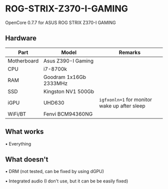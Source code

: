 # ROG-STRIX-Z370-I-GAMING
OpenCore 0.7.7 for ASUS ROG STRIX Z370-I GAMING

Hardware
-
Part|Model|Remarks
|-|-|-|
Motherboard|Asus Z390-I Gaming|
CPU|i7-8700k|
RAM|Goodram 1x16Gb 2333MHz|
SSD|Kingston NV1 500Gb|
iGPU|UHD630|`igfxonln=1` for monitor wake up after sleep
WiFi/BT|Fenvi BCM94360NG|

What works
-
• Everything

What doesn't
-
• DRM (not tested, can be fixed by using dGPU)

• Integrated audio (I don't use, but it can be be easily fixed)
